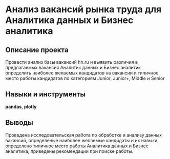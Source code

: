 # Анализ вакансий рынка труда для Аналитика данных и Бизнес аналитика

## Описание проекта
Провести анализ базы вакансий hh.ru и выявить различия в предлагаемых вакансия Аналитик данных и Бизнес аналитик
определить наиболее желаемых кандидатов на вакансии и типичное место работы кандидатов по категориям Junior, Junior+, Middle и Senior

## Навыки и инструменты
**pandas**, **plotly**

## Выводы
Проведена исследовательская работа по обработке и анализу данных вакансий, определеные наиболее желаемые кандидаты и их навыки, определено типичное место работы Аналитика данных и Бизнес аналитика, приведены рекомендации при поиске работы.
